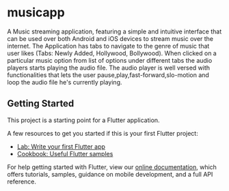 # musicapp

A Music streaming application, featuring a simple and intuitive interface that can be used over both Android and iOS devices to stream music over the internet.
The Application has tabs to navigate to the genre of music that user likes (Tabs: Newly Added, Hollywood, Bollywood). When clicked on a particular music option from list of options under different tabs the audio players starts playing the audio file. The audio player is well versed with functionalities that lets the user pause,play,fast-forward,slo-motion and loop the audio file he's currently playing.

## Getting Started

This project is a starting point for a Flutter application.

A few resources to get you started if this is your first Flutter project:

- [Lab: Write your first Flutter app](https://flutter.dev/docs/get-started/codelab)
- [Cookbook: Useful Flutter samples](https://flutter.dev/docs/cookbook)

For help getting started with Flutter, view our
[online documentation](https://flutter.dev/docs), which offers tutorials,
samples, guidance on mobile development, and a full API reference.
